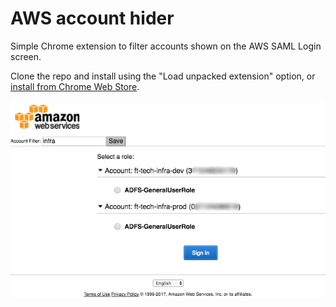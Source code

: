 # AWS account hider
Simple Chrome extension to filter accounts shown on the AWS SAML Login screen.

Clone the repo and install using the "Load unpacked extension" option, or [install from Chrome Web Store](https://chrome.google.com/webstore/detail/aws-account-hider/jkpmeeneihegddljfmgnenhnlogcnkio).

![Screenshot](screenshot.png)
